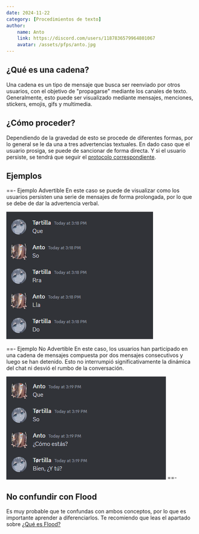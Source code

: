 ```yaml
---
date: 2024-11-22
category: [Procedimientos de texto]
author:
    name: Anto
    link: https://discord.com/users/1187836579964801067
    avatar: /assets/pfps/anto.jpg
---
```


## ¿Qué es una cadena?
Una cadena es un tipo de mensaje que busca ser reenviado por otros usuarios, con el objetivo de "propagarse" mediante los canales de texto. Generalmente, esto puede ser visualizado mediante mensajes, menciones, stickers, emojis, gifs y multimedia.

## ¿Cómo proceder?
Dependiendo de la gravedad de esto se procede de diferentes formas, por lo general se le da una a tres advertencias textuales. En dado caso que el usuario prosiga, se puede de sancionar de forma directa. Y si el usuario persiste, se tendrá que seguir el [protocolo correspondiente](https://guide.gatitosworld.com/mod/protocols/sanction/).

## Ejemplos
==- Ejemplo Advertible
En este caso se puede de visualizar como los usuarios persisten una serie de mensajes de forma prolongada, por lo que se debe de dar la advertencia verbal.

![](/assets/examples/cadenas/cad_ex_1.png)

==- Ejemplo No Advertible
En este caso, los usuarios han participado en una cadena de mensajes compuesta por dos mensajes consecutivos y luego se han detenido. Esto no interrumpió significativamente la dinámica del chat ni desvió el rumbo de la conversación.

![](/assets/examples/cadenas/cad_ex_2.png)
==-


## No confundir con Flood
Es muy probable que te confundas con ambos conceptos, por lo que es importante aprender a diferenciarlos. Te recomiendo que leas el apartado sobre [¿Qué es Flood?](https://mod.gatitosworld.com/gu%C3%ADa/texto/p/flood/)